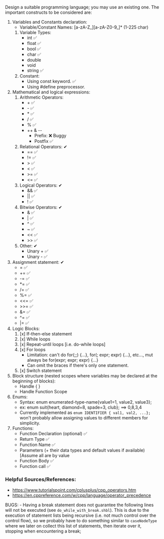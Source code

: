 Design a suitable programming language; you may use an existing one. The important constructs to be considered are:
1. Variables and Constants declaration:
	* Variable/Constant Names: [a-zA-Z_][a-zA-Z0-9_]* (1-225 char)
    1. Variable Types:
		* int ✅
		* float ✅
		* bool ✅
		* char ✅
		* double
		* void
		* string ✅
	2. Constant:
		* Using const keyword. ✅
		* Using #define preprocessor.
2. Mathematical and logical expressions:
    1. Arithmetic Operators:
		* \+ ✅
		* \- ✅
		* \* ✅
		* / ✅
		* % ✅
		* ++ & --
			* Prefix: ❌ Buggy
			* Postfix ✅
    2. Relational Operators: ✔
		* == ✅
		* != ✅
		* \> ✅
		* < ✅
		* \>= ✅
		* <= ✅
    3. Logical Operators: ✔
		* && ✅
		* || ✅
		* ! ✅
    4. Bitwise Operators: ✔
		* & ✅
		* | ✅
		* ^ ✅
		* ~ ✅
		* << ✅
		* \>> ✅
	5. Other: ✔
		* Unary + ✅
		* Unary - ✅
3. Assignment statement: ✔
	* = ✅
	* += ✅
	* -= ✅
	* *= ✅
	* /= ✅
	* %= ✅
	* <<= ✅
	* \>>= ✅
	* &= ✅
	* ^= ✅
	* |= ✅
4. Logic Blocks:
	1. [x] If-then-else statement
	2. [x] While loops
	3. [x] Repeat-until loops [i.e. do-while loops]
	4. [x] For loops
        - Limitation: can't do for(;;) {...}, for(; expr; expr) {...}, etc..., mut always be for(expr; expr; expr) {...}
        - Can omit the braces if there's only one statement.
	5. [x] Switch statement
5. Block structure (nested scopes where variables may be
declared at the beginning of blocks):
	* Handle { }
	* Handle Function Scope
6. Enums:
	* Syntax: enum enumerated-type-name{value1=1, value2, value3};
	* ex: enum suit{heart, diamond=8, spade=3, club}; ==> 0,8,3,4
    * Currently implemented as `enum IDENTIFIER { val1, val2, ...};` won't probably allow assigning values to different members for simplicity.
7. Functions:
	* Function Declaration (optional) ✅
	* Return Type ✅
	* Function Name ✅
	* Parameters (+ their data types and default values if available) [Assume all are by value
	* Function Body ✅
	* Function call ✅
### Helpful Sources/References:
* https://www.tutorialspoint.com/cplusplus/cpp_operators.htm
* https://en.cppreference.com/w/cpp/language/operator_precedence

BUGS:
    - Having a break statement does not guarantee the following lines will not
     be executed (see `do_while_with_break.shbl`). This is due to the
     execution of statement lists being recursive (i.e. not much control over
     the control flow), so we probably have to do something similar to
     `caseNodeType` where we later on collect this list of statements, then
     iterate over it, stopping when encountering a break;
